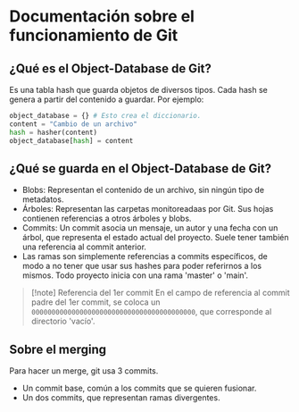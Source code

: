 # Documentación sobre el funcionamiento de Git

## ¿Qué es el Object-Database de Git?

Es una tabla hash que guarda objetos de diversos tipos. Cada hash se genera a
partir del contenido a guardar. Por ejemplo:

```python
object_database = {} # Esto crea el diccionario.
content = "Cambio de un archivo"
hash = hasher(content)
object_database[hash] = content
```

## ¿Qué se guarda en el Object-Database de Git?

- Blobs: Representan el contenido de un archivo, sin ningún tipo de metadatos.
- Árboles: Representan las carpetas monitoreadaas por Git. Sus hojas contienen
  referencias a otros árboles y blobs.
- Commits: Un commit asocia un mensaje, un autor y una fecha con un árbol, que
  representa el estado actual del proyecto. Suele tener también una referencia
  al commit anterior.
- Las ramas son simplemente referencias a commits específicos, de modo a no
  tener que usar sus hashes para poder referirnos a los mismos. Todo proyecto
  inicia con una rama 'master' o 'main'.

<!-- deno-fmt-ignore -->
> [!note] Referencia del 1er commit
> En el campo de referencia al commit padre
> del 1er commit, se coloca un `00000000000000000000000000000000000000000`, que
> corresponde al directorio 'vacío'.

## Sobre el merging

Para hacer un merge, git usa 3 commits.

- Un commit base, común a los commits que se quieren fusionar.
- Un dos commits, que representan ramas divergentes.
